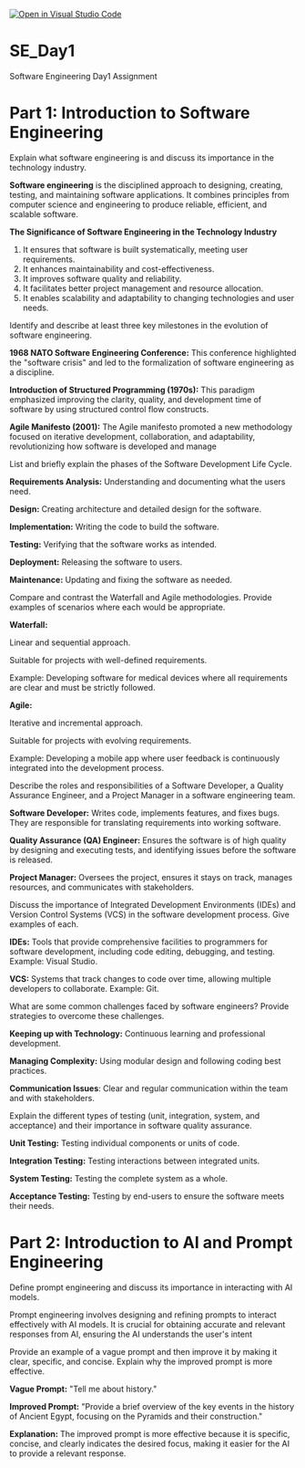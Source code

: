 [![Open in Visual Studio Code](https://classroom.github.com/assets/open-in-vscode-2e0aaae1b6195c2367325f4f02e2d04e9abb55f0b24a779b69b11b9e10269abc.svg)](https://classroom.github.com/online_ide?assignment_repo_id=18342530&assignment_repo_type=AssignmentRepo)
# SE_Day1
Software Engineering Day1 Assignment

# Part 1: Introduction to Software Engineering

Explain what software engineering is and discuss its importance in the technology industry.

**Software engineering** is the disciplined approach to designing, creating, testing, and maintaining software applications. It combines principles from computer science and engineering to produce reliable, efficient, and scalable software.

**The Significance of Software Engineering in the Technology Industry**
1. It ensures that software is built systematically, meeting user requirements.
2. It enhances maintainability and cost-effectiveness.
3. It improves software quality and reliability.
4. It facilitates better project management and resource allocation.
5. It enables scalability and adaptability to changing technologies and user needs.

Identify and describe at least three key milestones in the evolution of software engineering.

**1968 NATO Software Engineering Conference:** This conference highlighted the "software crisis" and led to the formalization of software engineering as a discipline.

**Introduction of Structured Programming (1970s):** This paradigm emphasized improving the clarity, quality, and development time of software by using structured control flow constructs.

**Agile Manifesto (2001):** The Agile manifesto promoted a new methodology focused on iterative development, collaboration, and adaptability, revolutionizing how software is developed and manage


List and briefly explain the phases of the Software Development Life Cycle.

**Requirements Analysis:** Understanding and documenting what the users need.

**Design:** Creating architecture and detailed design for the software.

**Implementation:** Writing the code to build the software.

**Testing:** Verifying that the software works as intended.

**Deployment:** Releasing the software to users.

**Maintenance:** Updating and fixing the software as needed.


Compare and contrast the Waterfall and Agile methodologies. Provide examples of scenarios where each would be appropriate.

**Waterfall:**

Linear and sequential approach.

Suitable for projects with well-defined requirements.

Example: Developing software for medical devices where all requirements are clear and must be strictly followed.

**Agile:**

Iterative and incremental approach.

Suitable for projects with evolving requirements.

Example: Developing a mobile app where user feedback is continuously integrated into the development process.


Describe the roles and responsibilities of a Software Developer, a Quality Assurance Engineer, and a Project Manager in a software engineering team.

**Software Developer:** Writes code, implements features, and fixes bugs. They are responsible for translating requirements into working software.

**Quality Assurance (QA) Engineer:** Ensures the software is of high quality by designing and executing tests, and identifying issues before the software is released.

**Project Manager:** Oversees the project, ensures it stays on track, manages resources, and communicates with stakeholders.


Discuss the importance of Integrated Development Environments (IDEs) and Version Control Systems (VCS) in the software development process. Give examples of each.

**IDEs:** Tools that provide comprehensive facilities to programmers for software development, including code editing, debugging, and testing. Example: Visual Studio.

**VCS:** Systems that track changes to code over time, allowing multiple developers to collaborate. Example: Git.


What are some common challenges faced by software engineers? Provide strategies to overcome these challenges.

**Keeping up with Technology:** Continuous learning and professional development.

**Managing Complexity:** Using modular design and following coding best practices.

**Communication Issues**: Clear and regular communication within the team and with stakeholders.

Explain the different types of testing (unit, integration, system, and acceptance) and their importance in software quality assurance.

**Unit Testing:** Testing individual components or units of code.

**Integration Testing:** Testing interactions between integrated units.

**System Testing:** Testing the complete system as a whole.

**Acceptance Testing:** Testing by end-users to ensure the software meets their needs.


# Part 2: Introduction to AI and Prompt Engineering


Define prompt engineering and discuss its importance in interacting with AI models.

Prompt engineering involves designing and refining prompts to interact effectively with AI models. It is crucial for obtaining accurate and relevant responses from AI, ensuring the AI understands the user's intent

Provide an example of a vague prompt and then improve it by making it clear, specific, and concise. Explain why the improved prompt is more effective.

**Vague Prompt:** "Tell me about history."

**Improved Prompt:** "Provide a brief overview of the key events in the history of Ancient Egypt, focusing on the Pyramids and their construction."

**Explanation:** The improved prompt is more effective because it is specific, concise, and clearly indicates the desired focus, making it easier for the AI to provide a relevant response.